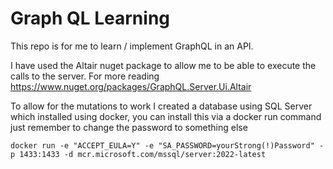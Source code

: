 # Graph QL Learning

This repo is for me to learn / implement GraphQL in an API.

I have used the Altair nuget package to allow me to be able to execute the calls to the server.  For more reading https://www.nuget.org/packages/GraphQL.Server.Ui.Altair

To allow for the mutations to work I created a database using SQL Server which installed using docker, you can install this via a docker run command just remember to change the password to something else

```
docker run -e "ACCEPT_EULA=Y" -e "SA_PASSWORD=yourStrong(!)Password" -p 1433:1433 -d mcr.microsoft.com/mssql/server:2022-latest
````
